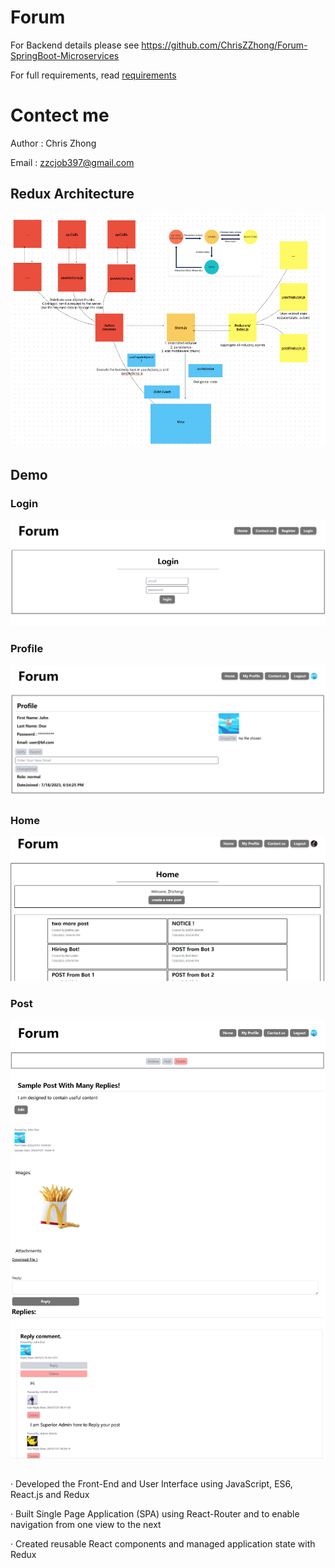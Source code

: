 # Forum

For Backend details please see https://github.com/ChrisZZhong/Forum-SpringBoot-Microservices

For full requirements, read [requirements](/requirements.pdf)

# Contect me

Author : Chris Zhong

Email : zzcjob397@gmail.com

## Redux Architecture

![Architecture](/img/Redux.png)

## Demo

### Login

![login](/img/login.png)

### Profile

![profile](/img/userProfile.png)

### Home

![home](/img/home.png)

### Post

![POST](/img/post.png)

##

· Developed the Front-End and User Interface using JavaScript, ES6, React.js and Redux

· Built Single Page Application (SPA) using React-Router and to enable navigation from one view to the next

· Created reusable React components and managed application state with Redux
